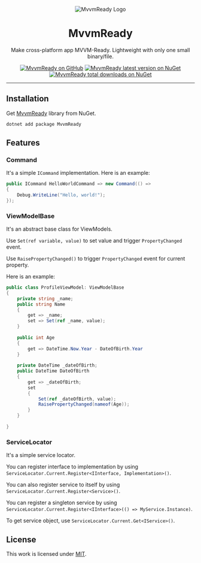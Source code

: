 <p align="center"><img src="https://3.bp.blogspot.com/-56Kz5T5WL04/Wn_KIg1oEkI/AAAAAAAAC1I/vCszFiZ8SjkW22dAKeCfml74SSfy1i_7wCLcBGAs/s1600/mvvmready.png" alt="MvvmReady Logo"></p>

<h1 align="center">MvvmReady</h1>

<p align="center">Make cross-platform app MVVM-Ready. Lightweight with only one small binary/file.</p>

<p align="center">
    <a href="https://github.com/junian/mvvmready/"><img src="https://img.shields.io/badge/GitHub-%23121011.svg?logo=github&logoColor=white&style=for-the-badge" alt="MvvmReady on GitHub" title="MvvmReady on GitHub"></a>
    <a href="https://www.nuget.org/packages/MvvmReady/"><img src="https://img.shields.io/nuget/v/MvvmReady.svg?style=for-the-badge&label=NuGet" alt="MvvmReady latest version on NuGet" title="MvvmReady latest version on NuGet"></a>
    <a href="https://www.nuget.org/packages/MvvmReady/"><img src="https://img.shields.io/nuget/dt/MvvmReady.svg?style=for-the-badge" alt="MvvmReady total downloads on NuGet" title="MvvmReady total downloads on NuGet"></a>
</p>

----

## Installation

Get [MvvmReady](http://www.nuget.org/packages/MvvmReady) library from NuGet.

```powershell
dotnet add package MvvmReady
```


## Features

### Command

It's a simple `ICommand` implementation. Here is an example:

```csharp
public ICommand HelloWorldCommand => new Command(() =>
{
    Debug.WriteLine("Hello, world!");
});
```

### ViewModelBase

It's an abstract base class for ViewModels.

Use `Set(ref variable, value)` to set value and trigger `PropertyChanged` event.

Use `RaisePropertyChanged()` to trigger `PropertyChanged` event for current property.

Here is an example:

```csharp
public class ProfileViewModel: ViewModelBase
{
    private string _name;
    public string Name
    {
        get => _name;
        set => Set(ref _name, value);
    }
    
    public int Age
    {
        get => DateTime.Now.Year - DateOfBirth.Year
    }
    
    private DateTime _dateOfBirth;
    public DateTime DateOfBirth
    {
        get => _dateOfBirth;
        set
        {
            Set(ref _dateOfBirth, value);
            RaisePropertyChanged(nameof(Age));
        }
    }
    
}
```

### ServiceLocator

It's a simple service locator.

You can register interface to implementation by using `ServiceLocator.Current.Register<IInterface, Implementation>()`.

You can also register service to itself by using `ServiceLocator.Current.Register<Service>()`.

You can register a singleton service by using `ServiceLocator.Current.Register<IInterface>(() => MyService.Instance)`.

To get service object, use `ServiceLocator.Current.Get<IService>()`.

## License

This work is licensed under [MIT](https://github.com/junian/mvvmready/blob/master/LICENSE).
